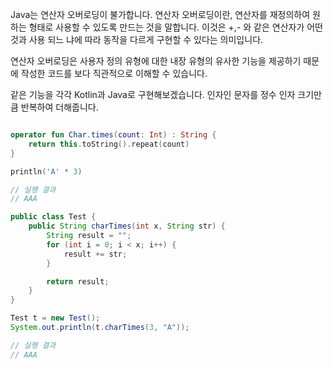 Java는 연산자 오버로딩이 불가합니다.
연산자 오버로딩이란, 연산자를 재정의하여 원하는 형태로 사용할 수 있도록 만드는 것을 말합니다.
이것은 +,- 와 같은 연산자가 어떤 것과 사용 되느 냐에 따라 동작을 다르게 구현할 수 있다는 의미입니다.

연산자 오버로딩은 사용자 정의 유형에 대한 내장 유형의 유사한 기능을 제공하기 때문에
작성한 코드를 보다 직관적으로 이해할 수 있습니다.

같은 기능을 각각 Kotlin과 Java로 구현해보겠습니다.
인자인 문자를 정수 인자 크기만큼 반복하여 더해줍니다.

```kotlin

operator fun Char.times(count: Int) : String {
    return this.toString().repeat(count)
}

println('A' * 3)

// 실행 결과
// AAA

```

```java
public class Test {
    public String charTimes(int x, String str) {
        String result = "";
        for (int i = 0; i < x; i++) {
            result += str;
        }

        return result;
    }
}

Test t = new Test();
System.out.println(t.charTimes(3, "A"));

// 실행 결과
// AAA

```